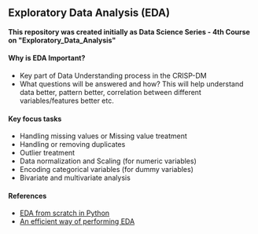 ## Exploratory Data Analysis (EDA)

**This repository was created initially as Data Science Series - 4th Course on "Exploratory_Data_Analysis"**

#### Why is EDA Important?

- Key part of Data Understanding process in the CRISP-DM
- What questions will be answered and how? This will help understand data better, pattern better, correlation between different variables/features better etc.

#### Key focus tasks

- Handling missing values or Missing value treatment
- Handling or removing duplicates
- Outlier treatment
- Data normalization and Scaling (for numeric variables)
- Encoding categorical variables (for dummy variables)
- Bivariate and multivariate analysis

#### References

- [EDA from scratch in Python](https://www.analyticsvidhya.com/blog/2020/08/exploratory-data-analysiseda-from-scratch-in-python/)
- [An efficient way of performing EDA](https://www.analyticsvidhya.com/blog/2020/11/an-efficient-way-of-performing-eda-hypothesis-generation/)
